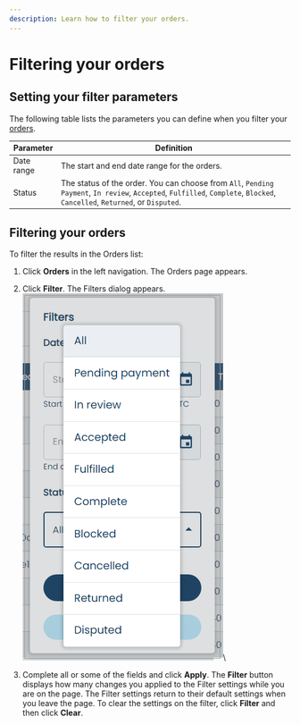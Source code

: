 ```yaml
---
description: Learn how to filter your orders.
---
```


# Filtering your orders

## Setting your filter parameters

The following table lists the parameters you can define when you filter your [orders](../../../../order-management/creating-and-updating-an-order.md).

| Parameter  | Definition                                                                                                                                                                  |
| ---------- | --------------------------------------------------------------------------------------------------------------------------------------------------------------------------- |
| Date range | The start and end date range for the orders.                                                                                                                                |
| Status     | The status of the order. You can choose from `All`, `Pending Payment`, `In review`, `Accepted`, `Fulfilled`, `Complete`, `Blocked`, `Cancelled`, `Returned`, or `Disputed`. |

## Filtering your orders

To filter the results in the Orders list:

1. Click **Orders** in the left navigation. The Orders page appears.
2. Click **Filter**. The Filters dialog appears.\
   ![](<../../../../.gitbook/assets/2 nu orders filtering filter all.png>)\

3. Complete all or some of the fields and click **Apply**. The **Filter** button displays how many changes you applied to the Filter settings while you are on the page. The Filter settings return to their default settings when you leave the page. To clear the settings on the filter, click **Filter** and then click **Clear**.
